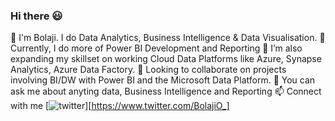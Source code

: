 ### Hi there 😃

👋 I'm Bolaji. I do Data Analytics, Business Intelligence & Data Visualisation.
🔭 Currently, I do more of Power BI Development and Reporting
🌱 I’m also expanding my skillset on working Cloud Data Platforms like Azure, Synapse Analytics, Azure Data Factory.
👯 Looking to collaborate on projects involving BI/DW with Power BI and the Microsoft Data Platform.
💬 You can ask me about anyting data, Business Intelligence and Reporting
📫 Connect with me [![twitter](https://github.com/shikhar1020jais1/Git-Social/blob/master/Icons/Twitter.png (Twitter))][https://www.twitter.com/BolajiO_]

<!--
**BolajiBI/BolajiBI** is a ✨ _special_ ✨ repository because its `README.md` (this file) appears on your GitHub profile.

Here are some ideas to get you started:

- 🔭 I’m currently working on ...
- 🌱 I’m currently learning ...
- 👯 I’m looking to collaborate on ...
- 🤔 I’m looking for help with ...
- 💬 Ask me about ...
- 📫 How to reach me: ...
- 😄 Pronouns: ...
- ⚡ Fun fact: ...
-->
